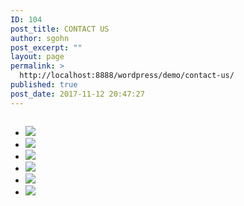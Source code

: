 ```yaml
---
ID: 104
post_title: CONTACT US
author: sgohn
post_excerpt: ""
layout: page
permalink: >
  http://localhost:8888/wordpress/demo/contact-us/
published: true
post_date: 2017-11-12 20:47:27
---
```

<head>
<meta charset="utf-8">

<meta name="viewport" content="width=device-width, initial-scale=1.0">
<title>Foundation 5</title>

<link rel="stylesheet" href="https://cdnjs.cloudflare.com/ajax/libs/foundation/5.5.3/css/normalize.min.css">
<link rel="stylesheet" href="https://cdnjs.cloudflare.com/ajax/libs/foundation/5.5.3/css/foundation.min.css">
<link href='https://cdnjs.cloudflare.com/ajax/libs/foundicons/3.0.0/foundation-icons.css' rel='stylesheet' type='text/css'>

<script src="https://cdnjs.cloudflare.com/ajax/libs/modernizr/2.8.3/modernizr.min.js"></script>
</head>
<body>

<div class="large-12 columns">

<ul class="clearing-thumbs small-block-grid-1 medium-block-grid-3 large-block-grid-3" data-clearing>
<li>
<span style="border-radius: 50%"><a href="https://placehold.it/300x300&text=[img]"><img data-caption="caption here..." src="https://placehold.it/300x300&text=[img]"></a></span>
</li>
<li>
<a href="https://placehold.it/300x300&text=[img]"><img data-caption="caption 2 here..." src="https://placehold.it/300x300&text=[img]"></a>
</li>
<li>
<a href="https://placehold.it/800x500&text=[img]"><img data-caption="caption 3 here..." src="https://placehold.it/800x500&text=[img]"></a>
</li>
<li>
<a href="https://placehold.it/800x500&text=[img]"><img data-caption="caption 4 here..." src="https://placehold.it/800x500&text=[img]"></a>
</li>
<li>
<a href="https://placehold.it/800x500&text=[img]"><img data-caption="caption 5 here..." src="https://placehold.it/800x500&text=[img]"></a>
</li>
<li>
<a href="https://placehold.it/800x500&text=[img]"><img data-caption="caption 6 here..." src="https://placehold.it/800x500&text=[img]"></a>
</li>
</ul>
</div>
</div>

<script src="https://code.jquery.com/jquery-2.1.4.min.js"></script>
<script src="https://cdnjs.cloudflare.com/ajax/libs/foundation/5.5.3/js/foundation.min.js"></script>
<script>
      $(document).foundation();
    </script>
</body>